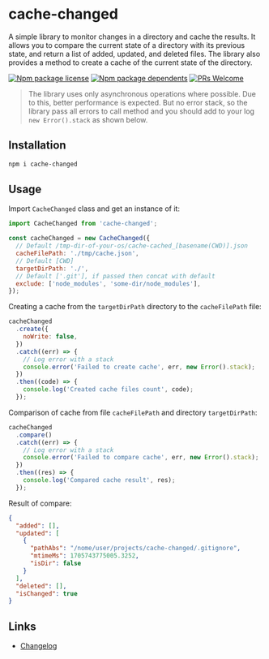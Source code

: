 # cache-changed

A simple library to monitor changes in a directory and cache the results. It allows you to compare the current state of a directory with its previous state, and return a list of added, updated, and deleted files. The library also provides a method to create a cache of the current state of the directory.

[![Npm package license](https://badgen.net/npm/license/cache-changed)](https://npmjs.com/package/cache-changed)
[![Npm package dependents](https://badgen.net/npm/dependents/cache-changed)](https://npmjs.com/package/cache-changed)
[![PRs Welcome](https://img.shields.io/badge/PRs-welcome-brightgreen.svg?style=flat-square)](https://github.com/kolserdav/cache-changed/pulls)

> The library uses only asynchronous operations where possible. Due to this, better performance is expected. But no error stack, so the library pass all errors to call method and you should add to your log `new Error().stack` as shown below.

## Installation

```sh
npm i cache-changed
```

## Usage

Import `CacheChanged` class and get an instance of it:

```javascript
import CacheChanged from 'cache-changed';

const cacheChanged = new CacheChanged({
  // Default /tmp-dir-of-your-os/cache-cached_[basename(CWD)].json
  cacheFilePath: './tmp/cache.json',
  // Default [CWD]
  targetDirPath: './',
  // Default ['.git'], if passed then concat with default
  exclude: ['node_modules', 'some-dir/node_modules'],
});
```

Creating a cache from the `targetDirPath` directory to the `cacheFilePath` file:

```javascript
cacheChanged
  .create({
    noWrite: false,
  })
  .catch((err) => {
    // Log error with a stack
    console.error('Failed to create cache', err, new Error().stack);
  })
  .then((code) => {
    console.log('Created cache files count', code);
  });
```

Comparison of cache from file `cacheFilePath` and directory `targetDirPath`:

```javascript
cacheChanged
  .compare()
  .catch((err) => {
    // Log error with a stack
    console.error('Failed to compare cache', err, new Error().stack);
  })
  .then((res) => {
    console.log('Compared cache result', res);
  });
```

Result of compare:

```json
{
  "added": [],
  "updated": [
    {
      "pathAbs": "/nome/user/projects/cache-changed/.gitignore",
      "mtimeMs": 1705743775005.3252,
      "isDir": false
    }
  ],
  "deleted": [],
  "isChanged": true
}
```

## Links

- [Changelog](./docs/CHANGELOG.md)
